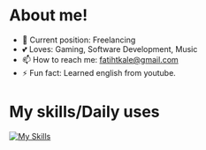 # About me! 
- 👤 Current position: Freelancing
- 💕 Loves: Gaming, Software Development, Music
- 📫 How to reach me: fatihtkale@gmail.com
- ⚡ Fun fact: Learned english from youtube.

# My skills/Daily uses
[![My Skills](https://skillicons.dev/icons?i=js,ts,vue,laravel,nuxt,tailwind,postgres,mariadb,python,django)](https://skillicons.dev)
